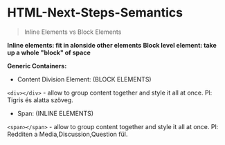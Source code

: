 # HTML-Next-Steps-Semantics
>
> Inline Elements vs Block Elements
>
>
**Inline elements: fit in alonside other elements**
**Block level element: take up a whole "block" of space**


**Generic Containers:**

- Content Division Element: (BLOCK ELEMENTS)

```<div></div>``` - allow to group content together and style it all at once. Pl: Tigris és alatta szöveg.

- Span: (INLINE ELEMENTS)

```<span></span>``` - allow to group content together and style it all at once. Pl: Redditen a Media,Discussion,Question fül.
